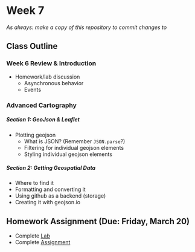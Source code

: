 # Week 7

*As always: make a copy of this repository to commit changes to*

## Class Outline

### Week 6 Review & Introduction
- Homework/lab discussion
  - Asynchronous behavior
  - Events

### Advanced Cartography

##### Section 1: GeoJson & Leaflet
- Plotting geojson
  - What is JSON? (Remember `JSON.parse`?)
  - Filtering for individual geojson elements
  - Styling individual geojson elements

##### Section 2: Getting Geospatial Data
- Where to find it
- Formatting and converting it
- Using github as a backend (storage)
- Creating it with geojson.io

## Homework Assignment (Due: Friday, March 20)
- Complete [Lab](lab)
- Complete [Assignment](assignment)

